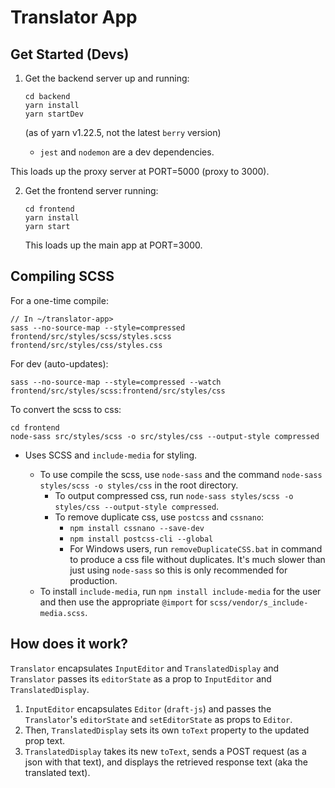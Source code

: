 # Translator App

## Get Started (Devs)

1. Get the backend server up and running:

   ```
   cd backend
   yarn install
   yarn startDev
   ```

   (as of yarn v1.22.5, not the latest `berry` version)

   - `jest` and `nodemon` are a dev dependencies.

This loads up the proxy server at PORT=5000 (proxy to 3000).

2. Get the frontend server running:

   ```
   cd frontend
   yarn install
   yarn start
   ```

   This loads up the main app at PORT=3000.

## Compiling SCSS

For a one-time compile:

```
// In ~/translator-app>
sass --no-source-map --style=compressed frontend/src/styles/scss/styles.scss frontend/src/styles/css/styles.css
```

For dev (auto-updates):

```
sass --no-source-map --style=compressed --watch frontend/src/styles/scss:frontend/src/styles/css
```

To convert the scss to css:

```
cd frontend
node-sass src/styles/scss -o src/styles/css --output-style compressed
```

- Uses SCSS and `include-media` for styling.

  - To use compile the scss, use `node-sass` and the command `node-sass styles/scss -o styles/css` in the root directory.
    - To output compressed css, run `node-sass styles/scss -o styles/css --output-style compressed`.
    - To remove duplicate css, use `postcss` and `cssnano`:
      - `npm install cssnano --save-dev`
      - `npm install postcss-cli --global`
      - For Windows users, run `removeDuplicateCSS.bat` in command to produce a css file without duplicates. It's much slower than just using `node-sass` so this is only recommended for production.
  - To install `include-media`, run `npm install include-media` for the user and then use the appropriate `@import` for `scss/vendor/s_include-media.scss`.

## How does it work?

`Translator` encapsulates `InputEditor` and `TranslatedDisplay` and `Translator` passes its `editorState` as a prop to `InputEditor` and `TranslatedDisplay`.

1. `InputEditor` encapsulates `Editor` (`draft-js`) and passes the `Translator`'s `editorState` and `setEditorState` as props to `Editor`.
2. Then, `TranslatedDisplay` sets its own `toText` property to the updated prop text.
3. `TranslatedDisplay` takes its new `toText`, sends a POST request (as a json with that text), and displays the retrieved response text (aka the translated text).

